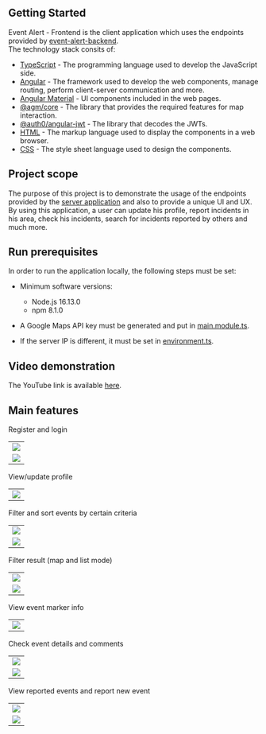 ## Getting Started
Event Alert - Frontend is the client application which uses the endpoints provided by [event-alert-backend](https://github.com/adrianscarlatescu/event-alert-backend).<br/>
The technology stack consits of:
* [TypeScript](https://www.typescriptlang.org/) - The programming language used to develop the JavaScript side.
* [Angular](https://angular.io/docs) - The framework used to develop the web components, manage routing, perform client-server communication and more.
* [Angular Material](https://material.angular.io/) - UI components included in the web pages.
* [@agm/core](https://www.npmjs.com/package/@agm/core) - The library that provides the required features for map interaction.
* [@auth0/angular-jwt](https://www.npmjs.com/package/@auth0/angular-jwt) - The library that decodes the JWTs.
* [HTML](https://en.wikipedia.org/wiki/HTML) - The markup language used to display the components in a web browser.
* [CSS](https://en.wikipedia.org/wiki/CSS) - The style sheet language used to design the components.

## Project scope
The purpose of this project is to demonstrate the usage of the endpoints provided by the [server application](https://github.com/adrianscarlatescu/event-alert-backend) and also to provide a unique UI and UX.
By using this application, a user can update his profile, report incidents in his area, check his incidents, search for incidents reported by others and much more.

## Run prerequisites
In order to run the application locally, the following steps must be set:
* Minimum software versions:
  * Node.js 16.13.0
  * npm 8.1.0

* A Google Maps API key must be generated and put in [main.module.ts](https://github.com/adrianscarlatescu/event-alert-frontend/blob/master/src/app/main/main.module.ts#L48).
* If the server IP is different, it must be set in [environment.ts](https://github.com/adrianscarlatescu/event-alert-frontend/blob/master/src/environments/environment.ts#L9).

## Video demonstration
The YouTube link is available [here](https://youtu.be/AutvBfRmnWM).

## Main features
Register and login
<table>
 <tr>
  <td><img src="src/assets/readme/capture_auth_register.png" width="auto"></td>
 </tr>
 <tr>
  <td><img src="src/assets/readme/capture_auth_login.png" width="auto"></td>
 </tr>
</table>

View/update profile
<table>
 <tr>
  <td><img src="src/assets/readme/capture_profile.png" width="auto"></td>
 </tr>
</table>

Filter and sort events by certain criteria
<table>
 <tr>
  <td><img src="src/assets/readme/capture_filter.png" width="auto"></td>
 </tr>
 <tr>
  <td><img src="src/assets/readme/capture_order.png" width="auto"></td>
 </tr>
</table>

Filter result (map and list mode)
<table>
 <tr>
  <td><img src="src/assets/readme/capture_map.png" width="auto"></td>
 </tr>
 <tr>
  <td><img src="src/assets/readme/capture_list.png" width="auto"></td>
 </tr>
</table>

View event marker info
<table>
 <tr>
  <td><img src="src/assets/readme/capture_map_marker.png" width="auto"></td>
 </tr>
</table>

Check event details and comments
<table>
 <tr>
  <td><img src="src/assets/readme/capture_event_details.png" width="auto"></td>
 </tr>
 <tr>
  <td><img src="src/assets/readme/capture_event_comments.png" width="auto"></td>
 </tr>
</table>

View reported events and report new event
<table>
 <tr>
  <td><img src="src/assets/readme/capture_reporter.png" width="auto"></td>
 </tr>
 <tr>
  <td><img src="src/assets/readme/capture_report_new_event.png" width="auto"></td>
 </tr>
</table>
